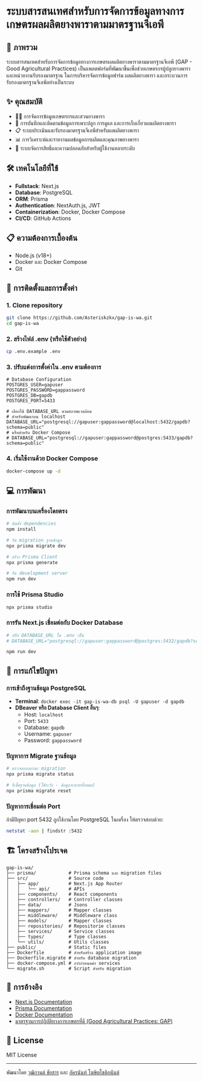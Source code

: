 # ระบบสารสนเทศสำหรับการจัดการข้อมูลทางการเกษตรผลผลิตยางพาราตามมาตรฐานจีเอพี

## 🚀 ภาพรวม
ระบบสารสนเทศสำหรับการจัดการข้อมูลทางการเกษตรผลผลิตยางพาราตามมาตรฐานจีเอพี (GAP - Good Agricultural Practices) เป็นแพลตฟอร์มที่พัฒนาขึ้นเพื่อช่วยเกษตรกรผู้ปลูกยางพาราและหน่วยงานรับรองมาตรฐาน ในการบริหารจัดการข้อมูลฟาร์ม ผลผลิตยางพารา และกระบวนการรับรองมาตรฐานจีเอพีอย่างเป็นระบบ

## ✨ คุณสมบัติ
- 👨‍🌾 การจัดการข้อมูลเกษตรกรและสวนยางพารา
- 🌱 การบันทึกและติดตามข้อมูลการเพาะปลูก การดูแล และการเก็บเกี่ยวผลผลิตยางพารา
- 📋 ระบบประเมินและรับรองมาตรฐานจีเอพีสำหรับผลผลิตยางพารา
- 📊 การวิเคราะห์และรายงานผลข้อมูลการผลิตและคุณภาพยางพารา
- 🔐 ระบบจัดการสิทธิ์และความปลอดภัยสำหรับผู้ใช้งานหลายระดับ

## 🛠️ เทคโนโลยีที่ใช้
- **Fullstack**: Next.js
- **Database**: PostgreSQL
- **ORM**: Prisma
- **Authentication**: NextAuth.js, JWT
- **Containerization**: Docker, Docker Compose
- **CI/CD**: GitHub Actions

## 📋 ความต้องการเบื้องต้น
- Node.js (v18+)
- Docker และ Docker Compose
- Git

## 🚀 การติดตั้งและการตั้งค่า

### 1. Clone repository
```bash
git clone https://github.com/Asteriskzkx/gap-is-wa.git
cd gap-is-wa
```

### 2. สร้างไฟล์ .env (หรือใช้ตัวอย่าง)
```bash
cp .env.example .env
```

### 3. ปรับแต่งการตั้งค่าใน .env ตามต้องการ
```
# Database Configuration
POSTGRES_USER=gapuser
POSTGRES_PASSWORD=gappassword
POSTGRES_DB=gapdb
POSTGRES_PORT=5433

# เลือกใช้ DATABASE_URL ตามสภาพแวดล้อม
# สำหรับพัฒนาบน localhost
DATABASE_URL="postgresql://gapuser:gappassword@localhost:5432/gapdb?schema=public"
# หรือสำหรับ Docker Compose
# DATABASE_URL="postgresql://gapuser:gappassword@postgres:5433/gapdb?schema=public"
```

### 4. เริ่มใช้งานด้วย Docker Compose
```bash
docker-compose up -d
```

## 💻 การพัฒนา

### การพัฒนาบนเครื่องโดยตรง
```bash
# ติดตั้ง dependencies
npm install

# รัน migration ฐานข้อมูล
npx prisma migrate dev

# สร้าง Prisma Client
npx prisma generate

# รัน development server
npm run dev
```

### การใช้ Prisma Studio
```bash
npx prisma studio
```

### การรัน Next.js เชื่อมต่อกับ Docker Database
```bash
# ปรับ DATABASE_URL ใน .env เป็น
# DATABASE_URL="postgresql://gapuser:gappassword@postgres:5432/gapdb?schema=public""

npm run dev
```

## 🐛 การแก้ไขปัญหา

### การเข้าถึงฐานข้อมูล PostgreSQL
- **Terminal**: `docker exec -it gap-is-wa-db psql -U gapuser -d gapdb`
- **DBeaver หรือ Database Client อื่นๆ**:
  - Host: `localhost` 
  - Port: `5433`
  - Database: `gapdb`
  - Username: `gapuser`
  - Password: `gappassword`

### ปัญหาการ Migrate ฐานข้อมูล
```bash
# ตรวจสอบสถานะ migration
npx prisma migrate status

# รีเซ็ตฐานข้อมูล (ใช้ระวัง - ข้อมูลจะหายทั้งหมด)
npx prisma migrate reset
```

### ปัญหาการเชื่อมต่อ Port
ถ้ามีปัญหา port 5432 ถูกใช้งานโดย PostgreSQL ในเครื่อง ให้ตรวจสอบด้วย:
```bash
netstat -aon | findstr :5432
```

## 🏗️ โครงสร้างโปรเจค
```
gap-is-wa/
├── prisma/            # Prisma schema และ migration files
├── src/               # Source code
│   ├── app/           # Next.js App Router
│   │   └── api/       # APIs
│   ├── components/    # React components
│   ├── controllers/   # Controller classes
│   ├── data/          # Jsons
│   ├── mappers/       # Mapper classes
│   ├── middleware/    # Middleware class
│   ├── models/        # Mapper classes
│   ├── repositories/  # Repositorie classes
│   ├── services/      # Service classes
│   ├── types/         # Type classes
│   └── utils/         # Utils classes
├── public/            # Static files
├── Dockerfile         # สำหรับสร้าง application image
├── Dockerfile.migrate # สำหรับ database migration
├── docker-compose.yml # การกำหนดค่า services
└── migrate.sh         # Script สำหรับ migration
```

## 📄 การอ้างอิง
- [Next.js Documentation](https://nextjs.org/docs)
- [Prisma Documentation](https://www.prisma.io/docs)
- [Docker Documentation](https://docs.docker.com/)
- [มาตรฐานการปฏิบัติทางการเกษตรที่ดี (Good Agricultural Practices: GAP)](https://www.acfs.go.th/)

## 📝 License
MIT License

---

พัฒนาโดย [วุฒิกานต์ ชัยสาร](https://github.com/Asteriskzkx) และ 
        [อัครนันท์ โฆษิตโชติอนันต์](https://github.com/Nud-Akkaranant)
